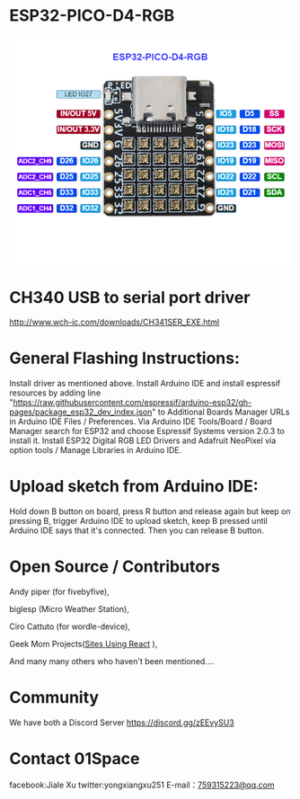 # ESP32-PICO-D4-RGB

![image](https://github.com/01Space/ESP32-PICO-D4-RGB/blob/main/image/ESP32-PICO-D4-Page-1.drawio.png)


# CH340 USB to serial port driver

http://www.wch-ic.com/downloads/CH341SER_EXE.html


# General Flashing Instructions:

Install driver as mentioned above.
Install Arduino IDE and install espressif resources by adding line "https://raw.githubusercontent.com/espressif/arduino-esp32/gh-pages/package_esp32_dev_index.json" to Additional Boards Manager URLs in Arduino IDE Files / Preferences.
Via Arduino IDE Tools/Board / Board Manager search for ESP32 and choose Espressif Systems version 2.0.3 to install it.
Install ESP32 Digital RGB LED Drivers and Adafruit NeoPixel via option tools / Manage Libraries in Arduino IDE.

# Upload sketch from Arduino IDE:

Hold down B button on board, press R button and release again but keep on pressing B, trigger Arduino IDE to upload sketch, keep B pressed until Arduino IDE says that it's connected. Then you can release B button.


# Open Source / Contributors


Andy piper (for fivebyfive),

biglesp (Micro Weather Station),

Ciro Cattuto (for wordle-device),

Geek Mom Projects([Sites Using React](https://twitter.com/GeekMomProjects/status/1479210241807900676)  ),

And many many others who haven't been mentioned....

# Community

We have both a Discord Server 
https://discord.gg/zEEvySU3

# Contact 01Space
facebook:Jiale Xu
twitter:yongxiangxu251
E-mail：759315223@qq.com
